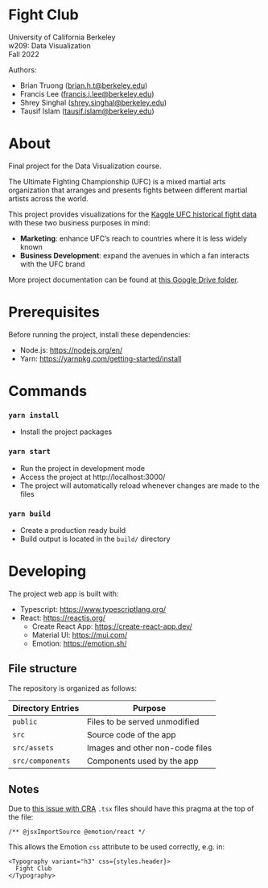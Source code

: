 # Fight Club

University of California Berkeley  
w209: Data Visualization  
Fall 2022

Authors:

- Brian Truong (brian.h.t@berkeley.edu)
- Francis Lee (francis.j.lee@berkeley.edu)
- Shrey Singhal (shrey.singhal@berkeley.edu)
- Tausif Islam (tausif.islam@berkeley.edu)

# About

Final project for the Data Visualization course.

The Ultimate Fighting Championship (UFC) is a mixed martial arts
organization that arranges and presents fights between different martial artists across the world.

This project provides visualizations for the [Kaggle UFC historical fight data](https://www.kaggle.com/datasets/rajeevw/ufcdata?select=preprocessed_data.csv) with these two business purposes in mind:

- **Marketing**: enhance UFC’s reach to countries where it is less widely known
- **Business Development**: expand the avenues in which a fan interacts with the UFC brand

More project documentation can be found at [this Google Drive folder](https://drive.google.com/drive/folders/1ujbsqWG2VutODLRt32spW-fatCEhLKwO?usp=sharing).

# Prerequisites

Before running the project, install these dependencies:

- Node.js: https://nodejs.org/en/
- Yarn: https://yarnpkg.com/getting-started/install

# Commands

### `yarn install`

- Install the project packages

### `yarn start`

- Run the project in development mode
- Access the project at http://localhost:3000/
- The project will automatically reload whenever changes are made to the files

### `yarn build`

- Create a production ready build
- Build output is located in the `build/` directory

# Developing

The project web app is built with:

- Typescript: https://www.typescriptlang.org/
- React: https://reactjs.org/
  - Create React App: https://create-react-app.dev/
  - Material UI: https://mui.com/
  - Emotion: https://emotion.sh/

## File structure

The repository is organized as follows:

| Directory Entries | Purpose                         |
| ----------------- | ------------------------------- |
| `public`          | Files to be served unmodified   |
| `src`             | Source code of the app          |
| `src/assets`      | Images and other non-code files |
| `src/components`  | Components used by the app      |

## Notes

Due to [this issue with CRA](https://github.com/facebook/create-react-app/issues/9847) `.tsx` files should have this pragma at the top of the file:

```tsx
/** @jsxImportSource @emotion/react */
```

This allows the Emotion `css` attribute to be used correctly, e.g. in:

```tsx
<Typography variant="h3" css={styles.header}>
  Fight Club
</Typography>
```
